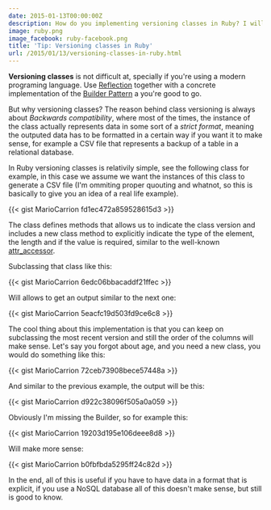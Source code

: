 ```yaml
---
date: 2015-01-13T00:00:00Z
description: How do you implementing versioning classes in Ruby? I will tell you how.
image: ruby.png
image_facebook: ruby-facebook.png
title: 'Tip: Versioning classes in Ruby'
url: /2015/01/13/versioning-classes-in-ruby.html
---
```


**Versioning classes** is not difficult at, specially if you're using a modern programing language. Use [Reflection](http://en.wikipedia.org/wiki/Reflection_(computer_programming)) together with a concrete implementation of the [Builder Pattern](http://en.wikipedia.org/wiki/Builder_pattern) a you're good to go.

But why versioning classes? The reason behind class versioning is always about *Backwards compatibility*, where most of the times, the instance of the class actually represents data in some sort of a *strict format*, meaning the outputed data has to be formatted in a certain way if you want it to make sense, for example a CSV file that represents a backup of a table in a relational database.

In Ruby versioning classes is relativily simple, see the following class for example, in this case we assume we want the instances of this class to generate a CSV file (I'm ommiting proper quouting and whatnot, so this is basically to give you an idea of a real life example).

{{< gist MarioCarrion fd1ec472a859528615d3 >}}

The class defines methods that allows us to indicate the class version and includes a new class method to explicitly indicate the type of the element, the length and if the value is required, similar to the well-known [attr_accessor](http://ruby-doc.org/core-2.0/Module.html#method-i-attr_accessor).

Subclassing that class like this:

{{< gist MarioCarrion 6edc06bbacaddf21ffec >}}

Will allows to get an output similar to the next one:

{{< gist MarioCarrion 5eacfc19d503fd9ce6c8 >}}

The cool thing about this implementation is that you can keep on subclassing the most recent version and still the order of the columns will make sense. Let's say you forgot about age, and you need a new class, you would do something like this:

{{< gist MarioCarrion 72ceb73908bece57448a >}}

And similar to the previous example, the output will be this:

{{< gist MarioCarrion d922c38096f505a0a059 >}}

Obviously I'm missing the Builder, so for example this:

{{< gist MarioCarrion 19203d195e106deee8d8 >}}

Will make more sense:

{{< gist MarioCarrion b0fbfbda5295ff24c82d >}}

In the end, all of this is useful if you have to have data in a format that is explicit, if you use a NoSQL database all of this doesn't make sense, but still is good to know.
